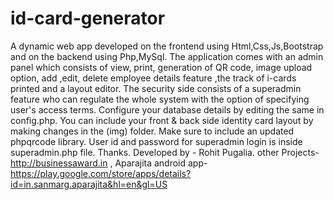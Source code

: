 # id-card-generator
 A dynamic web app developed on the frontend using Html,Css,Js,Bootstrap and on  the backend using Php,MySql. The application comes with an admin panel which consists of   view, print, generation of QR code, image upload option, add ,edit, delete employee details  feature ,the track of i-cards printed and a layout editor. The security side consists of a superadmin feature who can regulate the whole system with the option of specifying user's access terms.
 Configure your database details by editing the same in config.php. You can include your front & back side identity card layout by making changes in the (img) folder. Make sure to include an updated phpqrcode library.
 User id and password for superadmin login is inside superadmin.php file.
 Thanks.
 Developed by - Rohit Pugalia.
 other Projects- http://businessaward.in , Aparajita android app- https://play.google.com/store/apps/details?id=in.sanmarg.aparajita&hl=en&gl=US

